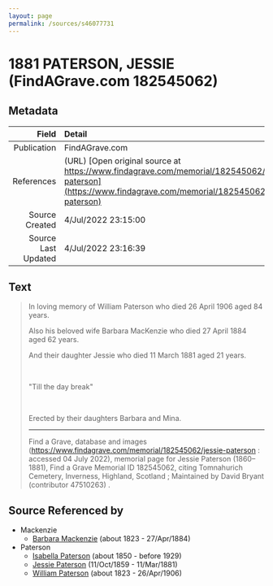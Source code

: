 ```yaml
---
layout: page
permalink: /sources/s46077731
---
```


# 1881 PATERSON, JESSIE (FindAGrave.com 182545062)

## Metadata

Field | Detail
---:|:---
Publication | FindAGrave.com
References | (URL) [Open original source at https://www.findagrave.com/memorial/182545062/jessie-paterson](https://www.findagrave.com/memorial/182545062/jessie-paterson)
Source Created | 4/Jul/2022 23:15:00
Source Last Updated | 4/Jul/2022 23:16:39

## Text

> In loving memory of William Paterson who died 26 April 1906 aged 84 years.
>
> Also his beloved wife Barbara MacKenzie who died 27 April 1884 aged 62 years.
>
> And their daughter Jessie who died 11 March 1881 aged 21 years.
>
> <br/>
>
> "Till the day break"
>
> <br/>
>
> Erected by their daughters Barbara and Mina.
>
> ---
>
> Find a Grave, database and images (https://www.findagrave.com/memorial/182545062/jessie-paterson : accessed 04 July 2022), memorial page for Jessie Paterson (1860–1881), Find a Grave Memorial ID 182545062, citing Tomnahurich Cemetery, Inverness, Highland, Scotland ; Maintained by David Bryant (contributor 47510263) .
>

## Source Referenced by

* Mackenzie
  * [Barbara Mackenzie](../people/@28263584@-barbara-mackenzie-b1823-d1884-4-27.md) (about 1823 - 27/Apr/1884)
* Paterson
  * [Isabella Paterson](../people/@24882788@-isabella-paterson-b1850-d1929.md) (about 1850 - before 1929)
  * [Jessie Paterson](../people/@992704@-jessie-paterson-b1859-10-11-d1881-3-11.md) (11/Oct/1859 - 11/Mar/1881)
  * [William Paterson](../people/@55148620@-william-paterson-b1823-d1906-4-26.md) (about 1823 - 26/Apr/1906)
